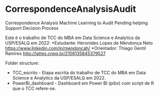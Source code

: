 # CorrespondenceAnalysisAudit
Correspondence Analysis Machine Learning to Audit Pending helping Support Decision Process

Este é o trabalho de TCC do MBA em Data Science e Analytics da USP/ESALQ em 2022:
*Estudante: Heronides Lopes de Mendonça Neto https://www.linkedin.com/in/mendoncah/
*Orientador: Thiago Gentil Ramires http://lattes.cnpq.br/2106135845379527


Folder structure:

* TCC_escrito - Etapa escrita do trabalho de TCC do MBA em Data Science e Analytics da USP/ESALQ em 2022. 
* PowerBI_dashboard - Dashboard em Power BI (pibx) com script de R que o TCC refere-se.
